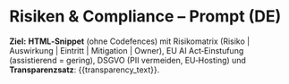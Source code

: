 # Risiken & Compliance – Prompt (DE)
**Ziel:** **HTML‑Snippet** (ohne Codefences) mit Risikomatrix (Risiko | Auswirkung | Eintritt | Mitigation | Owner),
EU AI Act‑Einstufung (assistierend = gering), DSGVO (PII vermeiden, EU‑Hosting) und **Transparenzsatz**: {{transparency_text}}.
